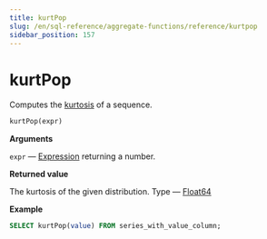 ```yaml
---
title: kurtPop
slug: /en/sql-reference/aggregate-functions/reference/kurtpop
sidebar_position: 157
---
```


# kurtPop

Computes the [kurtosis](https://en.wikipedia.org/wiki/Kurtosis) of a sequence.

``` sql
kurtPop(expr)
```

**Arguments**

`expr` — [Expression](../../../sql-reference/syntax.md#syntax-expressions) returning a number.

**Returned value**

The kurtosis of the given distribution. Type — [Float64](../../../sql-reference/data-types/float.md)

**Example**

``` sql
SELECT kurtPop(value) FROM series_with_value_column;
```
